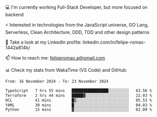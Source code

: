 💻 I'm currently working Full-Stack Developer, but more focused on backend

⚡ Interested in technologies from the JavaScript universe, GO Lang, Serverless, Clean Architecture, DDD, TDD and other design patterns

👥 Take a look at my LinkedIn profile: linkedin.com/in/felipe-romao-1442a814b/

📫 How to reach me: feliperomao.a@gmail.com

📊 Check my stats from WakaTime (VS Code) and GitHub:

<!--START_SECTION:waka-->

```txt
From: 16 November 2024 - To: 23 November 2024

TypeScript   7 hrs 55 mins   ████████████████░░░░░░░░░   63.56 %
Terraform    2 hrs 44 mins   █████▓░░░░░░░░░░░░░░░░░░░   22.03 %
HCL          41 mins         █▒░░░░░░░░░░░░░░░░░░░░░░░   05.53 %
YAML         30 mins         █░░░░░░░░░░░░░░░░░░░░░░░░   04.03 %
Python       15 mins         ▓░░░░░░░░░░░░░░░░░░░░░░░░   02.09 %
```

<!--END_SECTION:waka-->
